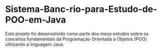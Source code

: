 # Sistema-Banc-rio-para-Estudo-de-POO-em-Java
Este projeto foi desenvolvido como parte dos meus estudos sobre os conceitos fundamentais da Programação Orientada a Objetos (POO) utilizando a linguagem Java.

